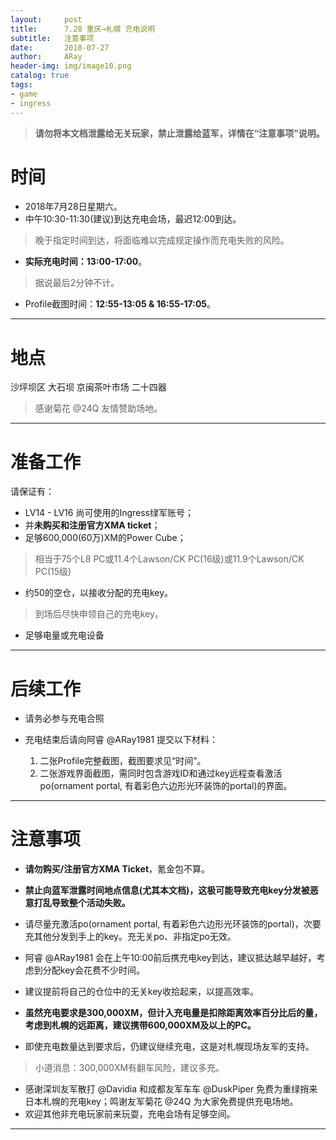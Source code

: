 ```yaml
---
layout:     post
title:      7.28 重庆→札幌 充电说明
subtitle:   注意事项
date:       2018-07-27
author:     ARay
header-img: img/image10.png
catalog: true
tags:
- game
- ingress
---
```




> **请勿将本文档泄露给无关玩家，禁止泄露给蓝军，详情在“注意事项”说明。**
> 




# 时间

- 2018年7月28日星期六。
- 中午10:30-11:30(建议)到达充电会场，最迟12:00到达。 

> 晚于指定时间到达，将面临难以完成规定操作而充电失败的风险。

- **实际充电时间：13:00-17:00**。


> 据说最后2分钟不计。


- Profile截图时间：**12:55-13:05 & 16:55-17:05**。

---- 



# 地点

沙坪坝区 大石坝 京闽茶叶市场 二十四器

> 感谢菊花 @24Q 友情赞助场地。

---- 



# 准备工作

请保证有：

- LV14 - LV16 尚可使用的Ingress绿军账号；
- 并**未购买和注册官方XMA ticket**；
- 足够600,000(60万)XM的Power Cube；

> 相当于75个L8 PC或11.4个Lawson/CK PC(16级)或11.9个Lawson/CK PC(15级)
> 

- 约50的空仓，以接收分配的充电key。


> 到场后尽快申领自己的充电key。
> 

- 足够电量或充电设备

---- 



# 后续工作

- 请务必参与充电合照

- 充电结束后请向阿睿 @ARay1981 提交以下材料：

  1. 二张Profile完整截图，截图要求见“时间”。
  2. 二张游戏界面截图，需同时包含游戏ID和通过key远程查看激活po(ornament portal, 有着彩色六边形光环装饰的portal)的界面。

---- 

  

# **注意事项**

- **请勿购买/注册官方XMA Ticket**，氪金包不算。

- **禁止向蓝军泄露时间地点信息(尤其本文档)，这极可能导致充电key分发被恶意打乱导致整个活动失败。**

- 请尽量充激活po(ornament portal, 有着彩色六边形光环装饰的portal)，次要充其他分发到手上的key。充无关po、非指定po无效。

- 阿睿 @ARay1981 会在上午10:00前后携充电key到达，建议抵达越早越好，考虑到分配key会花费不少时间。

- 建议提前将自己的仓位中的无关key收拾起来，以提高效率。

- **虽然充电要求是300,000XM，但计入充电量是扣除距离效率百分比后的量，考虑到札幌的远距离，建议携带600,000XM及以上的PC。**

- 即使充电数量达到要求后，仍建议继续充电，这是对札幌现场友军的支持。

> 小道消息：300,000XM有翻车风险，建议多充。


- 感谢深圳友军散打 @Davidia 和成都友军车车 @DuskPiper 免费为重绿捎来日本札幌的充电key；鸣谢友军菊花 @24Q 为大家免费提供充电场地。
- 欢迎其他非充电玩家前来玩耍，充电会场有足够空间。

---- 